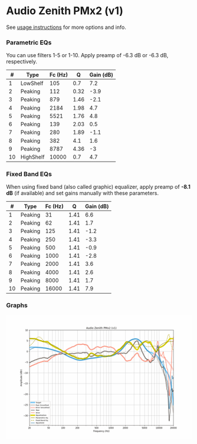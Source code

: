 # Audio Zenith PMx2 (v1)
See [usage instructions](https://github.com/jaakkopasanen/AutoEq#usage) for more options and info.

### Parametric EQs
You can use filters 1-5 or 1-10. Apply preamp of -6.3 dB or -6.3 dB, respectively.

|   # | Type      |   Fc (Hz) |    Q |   Gain (dB) |
|-----|-----------|-----------|------|-------------|
|   1 | LowShelf  |       105 | 0.7  |         7.2 |
|   2 | Peaking   |       112 | 0.32 |        -3.9 |
|   3 | Peaking   |       879 | 1.46 |        -2.1 |
|   4 | Peaking   |      2184 | 1.98 |         4.7 |
|   5 | Peaking   |      5521 | 1.76 |         4.8 |
|   6 | Peaking   |       139 | 2.03 |         0.5 |
|   7 | Peaking   |       280 | 1.89 |        -1.1 |
|   8 | Peaking   |       382 | 4.1  |         1.6 |
|   9 | Peaking   |      8787 | 4.36 |        -3   |
|  10 | HighShelf |     10000 | 0.7  |         4.7 |

### Fixed Band EQs
When using fixed band (also called graphic) equalizer, apply preamp of **-8.1 dB** (if available) and set gains manually with these parameters.

|   # | Type    |   Fc (Hz) |    Q |   Gain (dB) |
|-----|---------|-----------|------|-------------|
|   1 | Peaking |        31 | 1.41 |         6.6 |
|   2 | Peaking |        62 | 1.41 |         1.7 |
|   3 | Peaking |       125 | 1.41 |        -1.2 |
|   4 | Peaking |       250 | 1.41 |        -3.3 |
|   5 | Peaking |       500 | 1.41 |        -0.9 |
|   6 | Peaking |      1000 | 1.41 |        -2.8 |
|   7 | Peaking |      2000 | 1.41 |         3.6 |
|   8 | Peaking |      4000 | 1.41 |         2.6 |
|   9 | Peaking |      8000 | 1.41 |         1.7 |
|  10 | Peaking |     16000 | 1.41 |         7.9 |

### Graphs
![](./Audio%20Zenith%20PMx2%20(v1).png)
